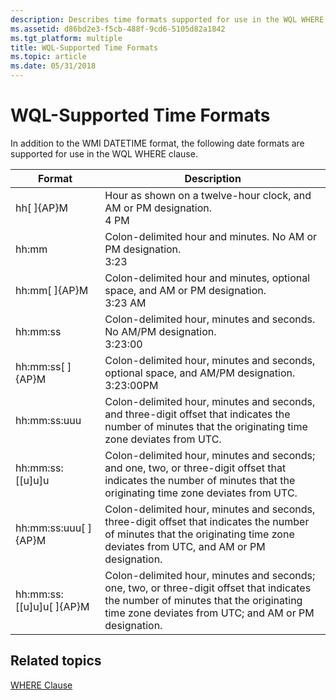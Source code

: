 ```yaml
---
description: Describes time formats supported for use in the WQL WHERE clause.
ms.assetid: d86bd2e3-f5cb-488f-9cd6-5105d82a1842
ms.tgt_platform: multiple
title: WQL-Supported Time Formats
ms.topic: article
ms.date: 05/31/2018
---
```


# WQL-Supported Time Formats

In addition to the WMI DATETIME format, the following date formats are supported for use in the WQL WHERE clause.



| Format                                    | Description                                                                                                                                                                                            |
|-------------------------------------------|--------------------------------------------------------------------------------------------------------------------------------------------------------------------------------------------------------|
| hh\[ \]{AP}M<br/>                   | Hour as shown on a twelve-hour clock, and AM or PM designation.<br/> 4 PM<br/>                                                                                                             |
| hh:mm<br/>                          | Colon-delimited hour and minutes. No AM or PM designation.<br/> 3:23<br/>                                                                                                                  |
| hh:mm\[ \]{AP}M<br/>                | Colon-delimited hour and minutes, optional space, and AM or PM designation.<br/> 3:23 AM<br/>                                                                                              |
| hh:mm:ss<br/>                       | Colon-delimited hour, minutes and seconds. No AM/PM designation.<br/> 3:23:00<br/>                                                                                                         |
| hh:mm:ss\[ \]{AP}M<br/>             | Colon-delimited hour, minutes and seconds, optional space, and AM/PM designation.<br/> 3:23:00PM<br/>                                                                                      |
| hh:mm:ss:uuu<br/>                   | Colon-delimited hour, minutes and seconds, and three-digit offset that indicates the number of minutes that the originating time zone deviates from UTC.<br/>                                    |
| hh:mm:ss:\[\[u\]u\]u<br/>           | Colon-delimited hour, minutes and seconds; and one, two, or three-digit offset that indicates the number of minutes that the originating time zone deviates from UTC.<br/>                       |
| hh:mm:ss:uuu\[ \]{AP}M<br/>         | Colon-delimited hour, minutes and seconds, three-digit offset that indicates the number of minutes that the originating time zone deviates from UTC, and AM or PM designation.<br/>              |
| hh:mm:ss:\[\[u\]u\]u\[ \]{AP}M<br/> | Colon-delimited hour, minutes and seconds; one, two, or three-digit offset that indicates the number of minutes that the originating time zone deviates from UTC; and AM or PM designation.<br/> |



 

## Related topics

<dl> <dt>

[WHERE Clause](where-clause.md)
</dt> </dl>

 

 




